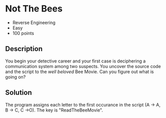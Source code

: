 # Not The Bees

- Reverse Engineering
- Easy
- 100 points
  
## Description

You begin your detective career and your first case is deciphering a communication system among two suspects. You uncover the source code and the script to the *well beloved* Bee Movie. Can you figure out what is going on? 

## Solution

The program assigns each letter to the first occurance in the script (A -> A, B -> C, C ->O). The key is "ReadTheBeeMovie". 
